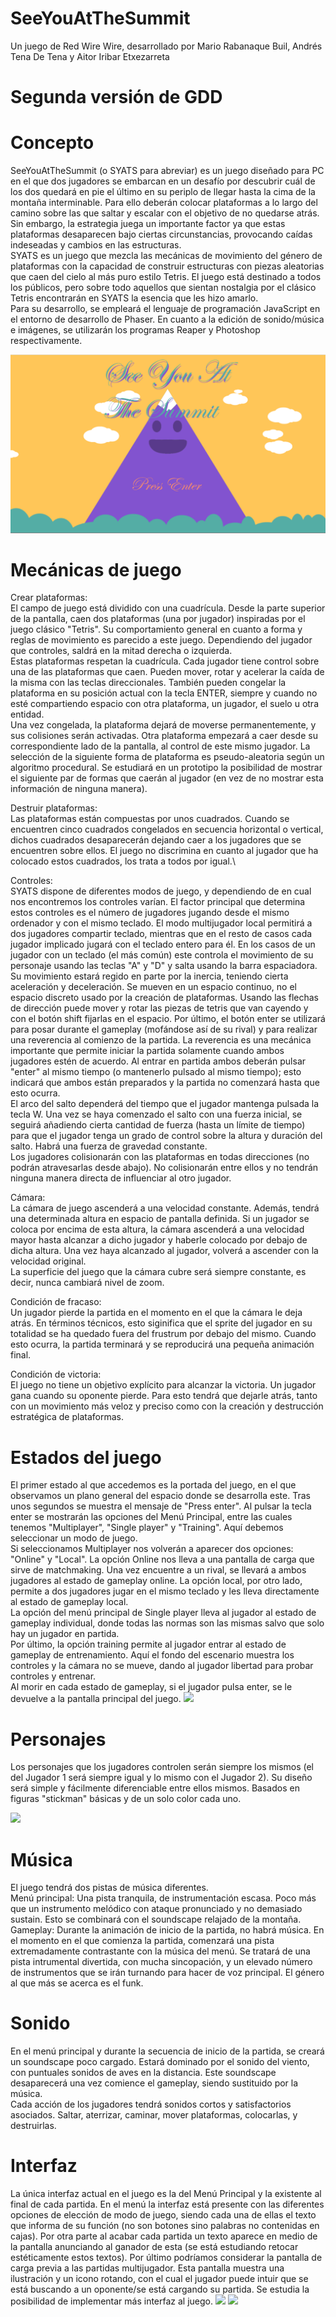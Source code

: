 ﻿# SeeYouAtTheSummit

Un juego de Red Wire Wire, desarrollado por Mario Rabanaque Buil, Andrés Tena De Tena y Aitor Iribar Etxezarreta

# Segunda versión de GDD

# Concepto
SeeYouAtTheSummit (o SYATS para abreviar) es un juego diseñado para PC en el que dos jugadores se embarcan en un desafío por descubrir cuál de los dos quedará en pie el último en su periplo de llegar hasta la cima de la montaña interminable. Para ello deberán colocar plataformas a lo largo del camino sobre las que saltar y escalar con el objetivo de no quedarse atrás. Sin embargo, la estrategia juega un importante factor ya que estas plataformas desaparecen bajo ciertas circunstancias, provocando caídas indeseadas y cambios en las estructuras.\
SYATS es un juego que mezcla las mecánicas de movimiento del género de plataformas con la capacidad de construir estructuras con piezas aleatorias que caen del cielo al más puro estilo Tetris. El juego está destinado a todos los públicos, pero sobre todo aquellos que sientan nostalgia por el clásico Tetris encontrarán en SYATS la esencia que les hizo amarlo.\
Para su desarrollo, se empleará el lenguaje de programación JavaScript en el entorno de desarrollo de Phaser. En cuanto a la edición de sonido/música e imágenes, se utilizarán los programas Reaper y Photoshop respectivamente.

![](https://github.com/RedWireWire/SeeYouAtTheSummit/blob/master/Assets/Capturas/1.png)

# Mecánicas de juego
Crear plataformas:\
El campo de juego está dividido con una cuadrícula. Desde la parte superior de la pantalla, caen dos plataformas (una por jugador) inspiradas por el juego clásico "Tetris". Su comportamiento general en cuanto a forma y reglas de movimiento es parecido a este juego. Dependiendo del jugador que controles, saldrá en la mitad derecha o izquierda.\
Estas plataformas respetan la cuadrícula. Cada jugador tiene control sobre una de las plataformas que caen. Pueden mover, rotar y acelerar la caída de la misma con las teclas direccionales. También pueden congelar la plataforma en su posición actual con la tecla ENTER, siempre y cuando no esté compartiendo espacio con otra plataforma, un jugador, el suelo u otra entidad.\
Una vez congelada, la plataforma dejará de moverse permanentemente, y sus colisiones serán activadas. Otra plataforma empezará a caer desde su correspondiente lado de la pantalla, al control de este mismo jugador. La selección de la siguiente forma de plataforma es pseudo-aleatoria según un algoritmo procedural. Se estudiará en un prototipo la posibilidad de mostrar el siguiente par de formas que caerán al jugador (en vez de no mostrar esta información de ninguna manera).

Destruir plataformas:\
Las plataformas están compuestas por unos cuadrados. Cuando se encuentren cinco cuadrados congelados en secuencia horizontal o vertical, dichos cuadrados desaparecerán dejando caer a los jugadores que se encuentren sobre ellos. El juego no discrimina en cuanto al jugador que ha colocado estos cuadrados, los trata a todos por igual.\

Controles:\
SYATS dispone de diferentes modos de juego, y dependiendo de en cual nos encontremos los controles varían. El factor principal que determina estos controles es el número de jugadores jugando desde el mismo ordenador y con el mismo teclado. El modo multijugador local permitirá a dos jugadores compartir teclado, mientras que en el resto de casos cada jugador implicado jugará con el teclado entero para él. 
En los casos de un jugador con un teclado (el más común) este controla el movimiento de su personaje usando las teclas "A" y "D" y salta usando la barra espaciadora. Su movimiento estará regido en parte por la inercia, teniendo cierta aceleración y deceleración. Se mueven en un espacio continuo, no el espacio discreto usado por la creación de plataformas. Usando las flechas de dirección puede mover y rotar las piezas de tetris que van cayendo y con el botón shift fijarlas en el espacio. Por último, el botón enter se utilizará para posar durante el gameplay (mofándose así de su rival) y para realizar una reverencia al comienzo de la partida. La reverencia es una mecánica importante que permite iniciar la partida solamente cuando ambos jugadores estén de acuerdo. Al entrar en partida ambos deberán pulsar "enter" al mismo tiempo (o mantenerlo pulsado al mismo tiempo); esto indicará que ambos están preparados y la partida no comenzará hasta que esto ocurra.\
El arco del salto dependerá del tiempo que el jugador mantenga pulsada la tecla W. Una vez se haya comenzado el salto con una fuerza inicial, se seguirá añadiendo cierta cantidad de fuerza (hasta un límite de tiempo) para que el jugador tenga un grado de control sobre la altura y duración del salto. Habrá una fuerza de gravedad constante.\
Los jugadores colisionarán con las plataformas en todas direcciones (no podrán atravesarlas desde abajo). No colisionarán entre ellos y no tendrán ninguna manera directa de influenciar al otro jugador.

Cámara:\
La cámara de juego ascenderá a una velocidad constante. Además, tendrá una determinada altura en espacio de pantalla definida. Si un jugador se coloca por encima de esta altura, la cámara ascenderá a una velocidad mayor hasta alcanzar a dicho jugador y haberle colocado por debajo de dicha altura. Una vez haya alcanzado al jugador, volverá a ascender con la velocidad original.\
La superficie del juego que la cámara cubre será siempre constante, es decir, nunca cambiará nivel de zoom.

Condición de fracaso:\
Un jugador pierde la partida en el momento en el que la cámara le deja atrás. En términos técnicos, esto siginifica que el sprite del jugador en su totalidad se ha quedado fuera del frustrum por debajo del mismo.
Cuando esto ocurra, la partida terminará y se reproducirá una pequeña animación final.

Condición de victoria:\
El juego no tiene un objetivo explícito para alcanzar la victoria. Un jugador gana cuando su oponente pierde. Para esto tendrá que dejarle atrás, tanto con un movimiento más veloz y preciso como con la creación y destrucción estratégica de plataformas.

# Estados del juego
El primer estado al que accedemos es la portada del juego, en el que observamos un plano general del espacio donde se desarrolla este. Tras unos segundos se muestra el mensaje de "Press enter". Al pulsar la tecla enter se mostrarán las opciones del Menú Principal, entre las cuales tenemos "Multiplayer", "Single player" y "Training". Aquí debemos seleccionar un modo de juego.\
Si seleccionamos Multiplayer nos volverán a aparecer dos opciones: "Online" y "Local". La opción Online nos lleva a una pantalla de carga que sirve de matchmaking. Una vez encuentre a un rival, se llevará a ambos jugadores al estado de gameplay online. La opción local, por otro lado, permite a dos jugadores jugar en el mismo teclado y les lleva directamente al estado de gameplay local.\
La opción del menú principal de Single player lleva al jugador al estado de gameplay individual, donde todas las normas son las mismas salvo que solo hay un jugador en partida.\
Por último, la opción training permite al jugador entrar al estado de gameplay de entrenamiento. Aquí el fondo del escenario muestra los controles y la cámara no se mueve, dando al jugador libertad para probar controles y entrenar.\
Al morir en cada estado de gameplay, si el jugador pulsa enter, se le devuelve a la pantalla principal del juego.
![](https://github.com/RedWireWire/SeeYouAtTheSummit/blob/master/Images/DiagramaDeEstados.jpg)

# Personajes
Los personajes que los jugadores controlen serán siempre los mismos (el del Jugador 1 será siempre igual y lo mismo con el Jugador 2). Su diseño será simple y fácilmente diferenciable entre ellos mismos. Basados en figuras "stickman" básicas y de un solo color cada uno.

![](Images/Personajes.png)

# Música
El juego tendrá dos pistas de música diferentes.\
Menú principal: Una pista tranquila, de instrumentación escasa. Poco más que un instrumento melódico con ataque pronunciado y no demasiado sustain. Esto se combinará con el soundscape relajado de la montaña.\
Gameplay: Durante la animación de inicio de la partida, no habrá música. En el momento en el que comienza la partida, comenzará una pista extremadamente contrastante con la música del menú. Se tratará de una pista intrumental divertida, con mucha sincopación, y un elevado número de instrumentos que se irán turnando para hacer de voz principal. El género al que más se acerca es el funk.

# Sonido
En el menú principal y durante la secuencia de inicio de la partida, se creará un soundscape poco cargado. Estará dominado por el sonido del viento, con puntuales sonidos de aves en la distancia. Este soundscape desaparecerá una vez comience el gameplay, siendo sustituido por la música.\
Cada acción de los jugadores tendrá sonidos cortos y satisfactorios asociados. Saltar, aterrizar, caminar, mover plataformas, colocarlas, y destruirlas.

# Interfaz

La única interfaz actual en el juego es la del Menú Principal y la existente al final de cada partida. En el menú la interfaz está presente con las diferentes opciones de elección de modo de juego, siendo cada una de ellas el texto que informa de su función (no son botones sino palabras no contenidas en cajas). Por otra parte al acabar cada partida un texto aparece en medio de la pantalla anunciando al ganador de esta (se está estudiando retocar estéticamente estos textos). Por último podríamos considerar la pantalla de carga previa a las partidas multijugador. Esta pantalla muestra una ilustración y un icono rotando, con el cual el jugador puede intuir que se está buscando a un oponente/se está cargando su partida. Se estudia la posibilidad de implementar más interfaz al juego.
![](https://github.com/RedWireWire/SeeYouAtTheSummit/blob/master/Interfaces/Interfaz-pantalla-victoria.png)
![](https://github.com/RedWireWire/SeeYouAtTheSummit/blob/master/Interfaces/Interfaz-pantalla-derrota.png)
